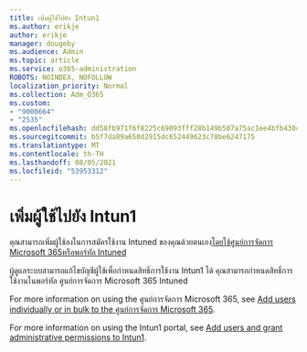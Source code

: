 ```yaml
---
title: เพิ่มผู้ใช้ไปยัง Intun1
ms.author: erikje
author: erikje
manager: dougeby
ms.audience: Admin
ms.topic: article
ms.service: o365-administration
ROBOTS: NOINDEX, NOFOLLOW
localization_priority: Normal
ms.collection: Adm_O365
ms.custom:
- "9000664"
- "2535"
ms.openlocfilehash: dd58fb971f6f8225c69093fff28b149b507a75ac1ee4bfb430c919fddd317b52
ms.sourcegitcommit: b5f7da89a650d2915dc652449623c78be6247175
ms.translationtype: MT
ms.contentlocale: th-TH
ms.lasthandoff: 08/05/2021
ms.locfileid: "53953312"
---
```

# <a name="add-users-to-intune"></a>เพิ่มผู้ใช้ไปยัง Intun1

คุณสามารถเพิ่มผู้ใช้ลงในการสมัครใช้งาน Intuned ของคุณด้วยตนเอง[โดยใช้ศูนย์การจัดการ Microsoft 365](https://admin.microsoft.com/)[หรือพอร์ทัล Intuned](https://portal.azure.com/#blade/Microsoft_Intune_DeviceSettings/ExtensionLandingBlade/overview)

ผู้ดูแลระบบสามารถแก้ไขบัญชีผู้ใช้เพื่อกําหนดสิทธิ์การใช้งาน Intun1 ได้ คุณสามารถกําหนดสิทธิ์การใช้งานในพอร์ทัล ศูนย์การจัดการ Microsoft 365 Intuned

For more information on using the ศูนย์การจัดการ Microsoft 365, see [Add users individually or in bulk to the ศูนย์การจัดการ Microsoft 365](https://support.office.com/article/Add-users-individually-or-in-bulk-to-Office-365-Admin-Help-1970f7d6-03b5-442f-b385-5880b9c256ec).

For more information on using the Intun1 portal, see [Add users and grant administrative permissions to Intun1](https://docs.microsoft.com/intune/fundamentals/users-add).